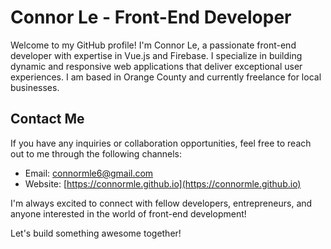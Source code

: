 # Connor Le - Front-End Developer

Welcome to my GitHub profile! I'm Connor Le, a passionate front-end developer with expertise in Vue.js and Firebase. I specialize in building dynamic and responsive web applications that deliver exceptional user experiences. I am based in Orange County and currently freelance for local businesses.

## Contact Me

If you have any inquiries or collaboration opportunities, feel free to reach out to me through the following channels:

- Email: [connormle6@gmail.com](mailto:connormle6@gmail.com)
- Website: [https://connormle.github.io](https://connormle.github.io)

I'm always excited to connect with fellow developers, entrepreneurs, and anyone interested in the world of front-end development!

Let's build something awesome together!
